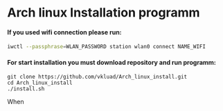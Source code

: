 # Arch linux Installation programm

#### If you used wifi connection please run:
```sh
iwctl --passphrase=WLAN_PASSWORD station wlan0 connect NAME_WIFI
```
#### For start installation you must download repository and run programm:
```shell
git clone https://github.com/vkluad/Arch_linux_install.git
cd Arch_linux_install
./install.sh
```

When
